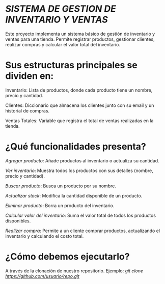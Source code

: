 # *SISTEMA DE GESTION DE INVENTARIO Y VENTAS*

Este proyecto implementa un sistema básico de gestión de inventario y ventas para una tienda. Permite registrar productos, gestionar clientes, realizar compras y calcular el valor total del inventario.

# Sus estructuras principales se dividen en: 

Inventario: Lista de productos, donde cada producto tiene un nombre, precio y cantidad.

Clientes: Diccionario que almacena los clientes junto con su email y un historial de compras.

Ventas Totales: Variable que registra el total de ventas realizadas en la tienda.

# ¿Qué funcionalidades presenta? 

*Agregar producto*:  Añade productos al inventario o actualiza su cantidad.

*Ver inventario*:  Muestra todos los productos con sus detalles (nombre, precio y cantidad).

*Buscar producto*:  Busca un producto por su nombre.

*Actualizar stock*:  Modifica la cantidad disponible de un producto.

*Eliminar producto*:  Borra un producto del inventario.

*Calcular valor del inventario*:  Suma el valor total de todos los productos disponibles.

*Realizar compra*:  Permite a un cliente comprar productos, actualizando el inventario y calculando el costo total.

# ¿Cómo debemos ejecutarlo?

A través de la clonación de nuestro repositorio.
Ejemplo: *git clone https://github.com/usuario/repo.git*

